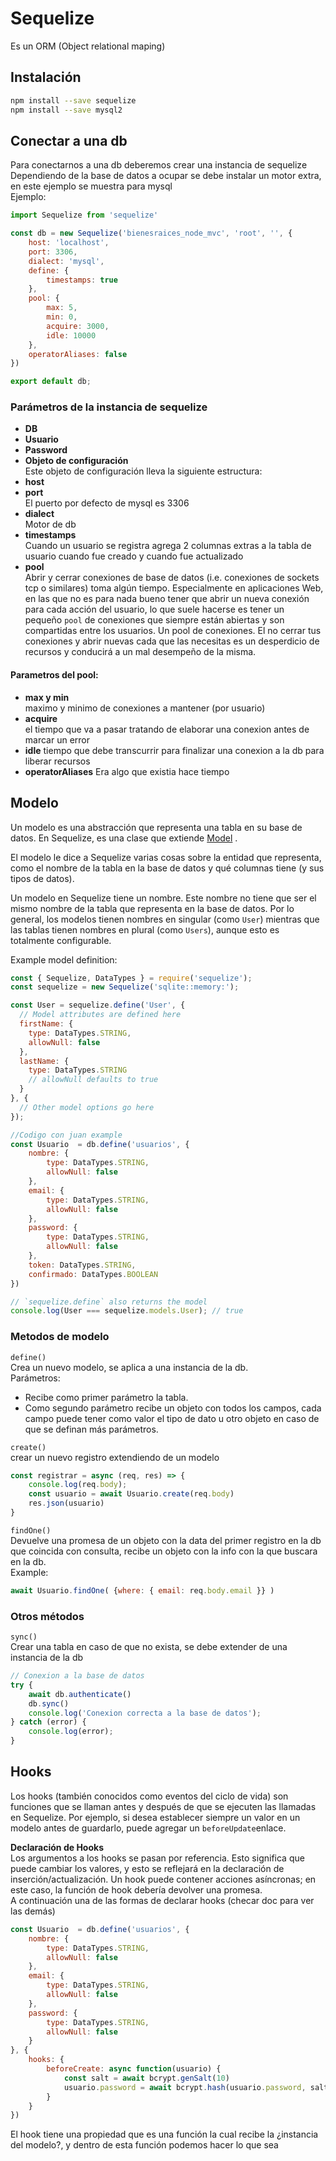 # Sequelize

Es un ORM (Object relational maping)

## Instalación

```bash
npm install --save sequelize
npm install --save mysql2
```

## Conectar a una db  
Para conectarnos a una db deberemos crear una instancia de sequelize  
Dependiendo de la base de datos a ocupar se debe instalar un motor extra, en este ejemplo se muestra para mysql  
Ejemplo:

```jsx
import Sequelize from 'sequelize'

const db = new Sequelize('bienesraices_node_mvc', 'root', '', {
    host: 'localhost',
    port: 3306,
    dialect: 'mysql',
    define: {
        timestamps: true
    },
    pool: {
        max: 5,
        min: 0,
        acquire: 3000,
        idle: 10000
    },
    operatorAliases: false
})

export default db;
```

### Parámetros de la instancia de sequelize

- **DB**
- **Usuario**
- **Password**
- **Objeto de configuración**  
  Este objeto de configuración lleva la siguiente estructura:
- **host**
- **port**  
  El puerto por defecto de mysql es 3306
- **dialect**  
  Motor de db
- **timestamps**  
  Cuando un usuario se registra agrega 2 columnas extras a la tabla de usuario cuando fue creado y cuando fue actualizado
- **pool**  
  Abrir y cerrar conexiones de base de datos (i.e. conexiones de sockets tcp o similares) toma algún tiempo. Especialmente en aplicaciones Web, en las que no es para nada bueno tener que abrir un nueva conexión para cada acción del usuario, lo que suele hacerse es tener un pequeño `pool` de conexiones que siempre están abiertas y son compartidas entre los usuarios. Un pool de conexiones. El no cerrar tus conexiones y abrir nuevas cada que las necesitas es un desperdicio de recursos y conducirá a un mal desempeño de la misma.

#### Parametros del pool:
- **max y min**  
  maximo y minimo de conexiones a mantener (por usuario)
- **acquire**  
  el tiempo que va a pasar tratando de elaborar una conexion antes de marcar un error
- **idle**
  tiempo que debe transcurrir para finalizar una conexion a la db para liberar recursos
- **operatorAliases**
  Era algo que existia hace tiempo

## Modelo

Un modelo es una abstracción que representa una tabla en su base de datos. En Sequelize, es una clase que extiende [Model](https://sequelize.org/api/v6/class/src/model.js~Model.html) .

El modelo le dice a Sequelize varias cosas sobre la entidad que representa, como el nombre de la tabla en la base de datos y qué columnas tiene (y sus tipos de datos).

Un modelo en Sequelize tiene un nombre. Este nombre no tiene que ser el mismo nombre de la tabla que representa en la base de datos. Por lo general, los modelos tienen nombres en singular (como `User`) mientras que las tablas tienen nombres en plural (como `Users`), aunque esto es totalmente configurable.

Example model definition:

```jsx
const { Sequelize, DataTypes } = require('sequelize');
const sequelize = new Sequelize('sqlite::memory:');

const User = sequelize.define('User', {
  // Model attributes are defined here
  firstName: {
    type: DataTypes.STRING,
    allowNull: false
  },
  lastName: {
    type: DataTypes.STRING
    // allowNull defaults to true
  }
}, {
  // Other model options go here
});

//Codigo con juan example
const Usuario  = db.define('usuarios', {
    nombre: {
        type: DataTypes.STRING,
        allowNull: false
    },
    email: {
        type: DataTypes.STRING,
        allowNull: false
    },
    password: {
        type: DataTypes.STRING,
        allowNull: false
    },
    token: DataTypes.STRING,
    confirmado: DataTypes.BOOLEAN
})

// `sequelize.define` also returns the model
console.log(User === sequelize.models.User); // true
```

### Metodos de modelo

`define()`  
Crea un nuevo modelo, se aplica a una instancia de la db.  
Parámetros:
- Recibe como primer parámetro la tabla.
- Como segundo parámetro recibe un objeto con todos los campos, cada campo puede tener como valor el tipo de dato u otro objeto en caso de que se definan más parámetros.

`create()`  
crear un nuevo registro extendiendo de un modelo
```jsx
const registrar = async (req, res) => {
    console.log(req.body);
    const usuario = await Usuario.create(req.body)
    res.json(usuario)
}
```

`findOne()`  
Devuelve una promesa de un objeto con la data del primer registro en la db que coincida con consulta, recibe un objeto con la info con la que buscara en la db.  
Example:
```jsx
await Usuario.findOne( {where: { email: req.body.email }} )
```

### Otros métodos

`sync()`  
Crear una tabla en caso de que no exista, se debe extender de una instancia de la db

```jsx
// Conexion a la base de datos
try {
    await db.authenticate()
    db.sync()
    console.log('Conexion correcta a la base de datos');
} catch (error) {
    console.log(error);
}
```

## Hooks

Los hooks (también conocidos como eventos del ciclo de vida) son funciones que se llaman antes y después de que se ejecuten las llamadas en Sequelize. Por ejemplo, si desea establecer siempre un valor en un modelo antes de guardarlo, puede agregar un `beforeUpdate`enlace.

**Declaración de Hooks**  
Los argumentos a los hooks se pasan por referencia. Esto significa que puede cambiar los valores, y esto se reflejará en la declaración de inserción/actualización. Un hook puede contener acciones asíncronas; en este caso, la función de hook debería devolver una promesa.  
A continuación una de las formas de declarar hooks (checar doc para ver las demás)

```jsx
const Usuario  = db.define('usuarios', {
    nombre: {
        type: DataTypes.STRING,
        allowNull: false
    },
    email: {
        type: DataTypes.STRING,
        allowNull: false
    },
    password: {
        type: DataTypes.STRING,
        allowNull: false
    }
}, {
    hooks: {
        beforeCreate: async function(usuario) {
            const salt = await bcrypt.genSalt(10)
            usuario.password = await bcrypt.hash(usuario.password, salt)
        }
    }
})
```

El hook tiene una propiedad que es una función la cual recibe la ¿instancia del modelo?, y dentro de esta función podemos hacer lo que sea
